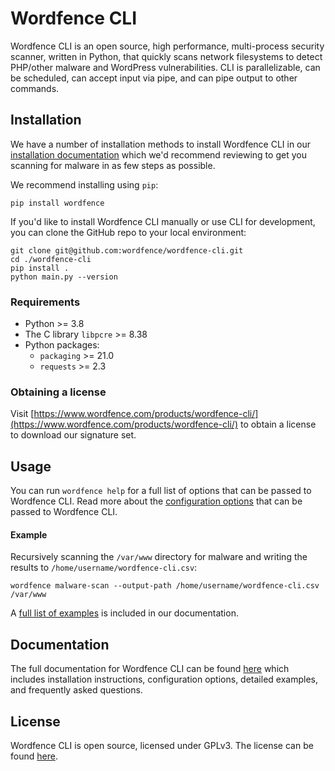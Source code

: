 # Wordfence CLI

 Wordfence CLI is an open source, high performance, multi-process security scanner, written in Python, that quickly scans network filesystems to detect PHP/other malware and WordPress vulnerabilities. CLI is parallelizable, can be scheduled, can accept input via pipe, and can pipe output to other commands.

## Installation

We have a number of installation methods to install Wordfence CLI in our [installation documentation](docs/Installation.md) which we'd recommend reviewing to get you scanning for malware in as few steps as possible. 

We recommend installing using `pip`:

	pip install wordfence

If you'd like to install Wordfence CLI manually or use CLI for development, you can clone the GitHub repo to your local environment:

	git clone git@github.com:wordfence/wordfence-cli.git
	cd ./wordfence-cli
	pip install .
	python main.py --version

### Requirements

- Python >= 3.8
- The C library `libpcre` >= 8.38
- Python packages:
	- `packaging` >= 21.0 
	- `requests` >= 2.3

### Obtaining a license

Visit [https://www.wordfence.com/products/wordfence-cli/](https://www.wordfence.com/products/wordfence-cli/) to obtain a license to download our signature set.

## Usage

You can run `wordfence help` for a full list of options that can be passed to Wordfence CLI. Read more about the [configuration options](docs/Configuration.md) that can be passed to Wordfence CLI.

#### Example

Recursively scanning the `/var/www` directory for malware and writing the results to `/home/username/wordfence-cli.csv`:

	wordfence malware-scan --output-path /home/username/wordfence-cli.csv /var/www

A [full list of examples](docs/malware-scan/Examples.md) is included in our documentation.

## Documentation

The full documentation for Wordfence CLI can be found [here](docs/) which includes installation instructions, configuration options, detailed examples, and frequently asked questions.

## License

Wordfence CLI is open source, licensed under GPLv3. The license can be found [here](LICENSE).
